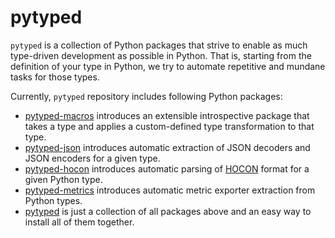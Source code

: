 # pytyped

`pytyped` is a collection of Python packages that strive to enable as much type-driven development as possible in Python.
That is, starting from the definition of your type in Python, we try to automate repetitive and mundane tasks for those types.

Currently, `pytyped` repository includes following Python packages:
- [pytyped-macros](https://pypi.org/project/pytyped-macros/) introduces an extensible introspective package that takes a type and applies a custom-defined type transformation to that type.
- [pytyped-json](https://pypi.org/project/pytyped-json/) introduces automatic extraction of JSON decoders and JSON encoders for a given type.
- [pytyped-hocon](https://pypi.org/project/pytyped-hocon/) introduces automatic parsing of [HOCON](https://github.com/lightbend/config/blob/main/HOCON.md) format for a given Python type.
- [pytyped-metrics](https://pypi.org/project/pytyped-metrics/) introduces automatic metric exporter extraction from Python types.
- [pytyped](https://pypi.org/project/pytyped/) is just a collection of all packages above and an easy way to install all of them together.
